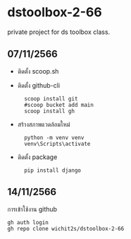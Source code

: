 # dstoolbox-2-66
private project for ds toolbox class.

## 07/11/2566

* ติดตั้ง scoop.sh

* ติดตั้ง github-cli 

        scoop install git
        #scoop bucket add main
        scoop install gh
    
* สร้างสภาพแวดล้อมใหม่

        python -m venv venv
        venv\Scripts\activate

* ติดตั้ง package 

        pip install django


## 14/11/2566

การเข้าใช้งาน github

    gh auth login
    gh repo clone wichit2s/dstoolbox-2-66